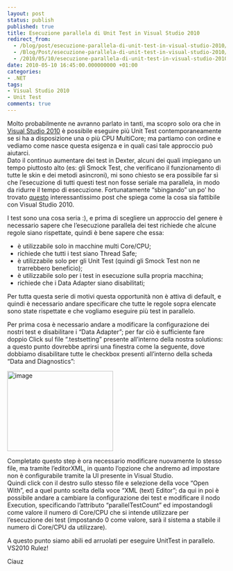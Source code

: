 ```yaml
---
layout: post
status: publish
published: true
title: Esecuzione parallela di Unit Test in Visual Studio 2010
redirect_from: 
  - /blog/post/esecuzione-parallela-di-unit-test-in-visual-studio-2010/
  - /Blog/Post/esecuzione-parallela-di-unit-test-in-visual-studio-2010/
  - /2010/05/10/esecuzione-parallela-di-unit-test-in-visual-studio-2010/
date: 2010-05-10 16:45:00.000000000 +01:00
categories:
- .NET
tags:
- Visual Studio 2010
- Unit Test
comments: true
---
```

<p>Molto probabilmente ne avranno parlato in tanti, ma scopro solo ora che in <a title="Visual Studio 2010" href="http://tostring.it/tags/archive/visual+studio+2010" target="_blank">Visual Studio 2010</a> è possibile eseguire più Unit Test contemporaneamente se si ha a disposizione una o più CPU MultiCore; ma partiamo con ordine e vediamo come nasce questa esigenza e in quali casi tale approccio può aiutarci.     <br />Dato il continuo aumentare dei test in Dexter, alcuni dei quali impiegano un tempo piuttosto alto (es: gli Smock Test, che verificano il funzionamento di tutte le skin e dei metodi asincroni), mi sono chiesto se era possibile far sì che l’esecuzione di tutti questi test non fosse seriale ma parallela, in modo da ridurre il tempo di esecuzione. Fortunatamente “sbingando” un po’ ho trovato <a title="Executing Unit Tests in parallel on a multi-CPU/core machine" href="http://blogs.msdn.com/vstsqualitytools/archive/2009/12/01/executing-unit-tests-in-parallel-on-a-multi-cpu-core-machine.aspx" rel="nofollow" target="_blank">questo</a> interessantissimo post che spiega come la cosa sia fattibile con Visual Studio 2010.</p>  <p>I test sono una cosa seria :), e prima di scegliere un approccio del genere è necessario sapere che l’esecuzione parallela dei test richiede che alcune regole siano rispettate, quindi è bene sapere che essa:</p>  <ul>   <li>è utilizzabile solo in macchine multi Core/CPU; </li>    <li>richiede che tutti i test siano Thread Safe; </li>    <li>è utilizzabile solo per gli Unit Test (quindi gli Smock Test non ne trarrebbero beneficio); </li>    <li>è utilizzabile solo per i test in esecuzione sulla propria macchina; </li>    <li>richiede che i Data Adapter siano disabilitati; </li> </ul>  <p>Per tutta questa serie di motivi questa opportunità non è attiva di default, e quindi è necessario andare specificare che tutte le regole sopra elencate sono state rispettate e che vogliamo eseguire più test in parallelo.</p>  <p>Per prima cosa è necessario andare a modificare la configurazione dei nostri test e disabilitare i “Data Adapter”; per far ciò è sufficiente fare doppio Click sul file “.testsetting” presente all’interno della nostra solutions: a questo punto dovrebbe aprirsi una finestra come la seguente, dove dobbiamo disabilitare tutte le checkbox presenti all’interno della scheda “Data and Diagnostics”:</p>  <p><a href="http://tostring.it/Content/Uploaded/image//imperugo/image.png" rel="shadowbox[UnitTestParallel]"><img style="border-right-width: 0px; display: inline; border-top-width: 0px; border-bottom-width: 0px; border-left-width: 0px" title="image" border="0" alt="image" src="http://tostring.it/Content/Uploaded/image//imperugo/image_thumb.png" width="244" height="185" /></a> </p>  <p>Completato questo step è ora necessario modificare nuovamente lo stesso file, ma tramite l’editorXML, in quanto l’opzione che andremo ad impostare non è configurabile tramite la UI presente in Visual Studio.    <br />Quindi click con il destro sullo stesso file e selezione della voce “Open With”, ed a quel punto scelta della voce “XML (text) Editor”; da qui in poi è possibile andare a cambiare la configurazione dei test e modificare il nodo Execution, specificando l’attributo “parallelTestCount” ed impostandogli come valore il numero di Core/CPU che si intende utilizzare per l’esecuzione dei test (impostando 0 come valore, sarà il sistema a stabile il numero di Core/CPU da utilizzare).</p>  <p>A questo punto siamo abili ed arruolati per eseguire UnitTest in parallelo.    <br />VS2010 Rulez!</p>  <p>Ciauz</p>
